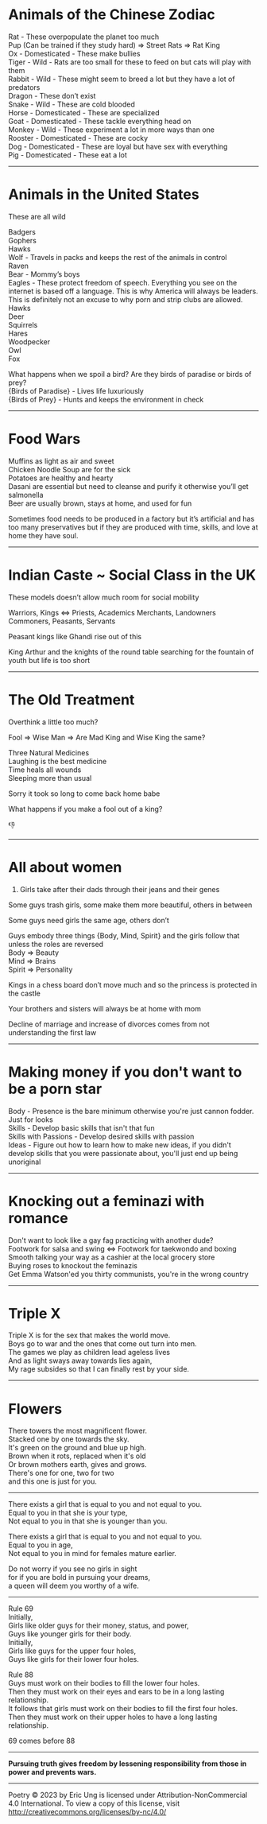 # Animals of the Chinese Zodiac

Rat - These overpopulate the planet too much\
	Pup (Can be trained if they study hard) => Street Rats  => Rat King\
Ox - Domesticated - These make bullies\
Tiger - Wild - Rats are too small for these to feed on but cats will play with them\
Rabbit - Wild - These might seem to breed a lot but they have a lot of predators\
Dragon - These don’t exist\
Snake - Wild - These are cold blooded\
Horse - Domesticated - These are specialized\
Goat - Domesticated - These tackle everything head on\
Monkey - Wild - These experiment a lot in more ways than one\
Rooster - Domesticated - These are cocky\
Dog - Domesticated - These are loyal but have sex with everything\
Pig - Domesticated - These eat a lot

-----

# Animals in the United States

These are all wild

Badgers\
Gophers\
Hawks\
Wolf - Travels in packs and keeps the rest of the animals in control\
Raven\
Bear - Mommy’s boys\
Eagles - These protect freedom of speech. Everything you see on the internet is based off a language. This is why America will always be leaders. This is definitely not an excuse to why porn and strip clubs are allowed.\
Hawks\
Deer\
Squirrels\
Hares\
Woodpecker\
Owl\
Fox

What happens when we spoil a bird? Are they birds of paradise or birds of prey?\
{Birds of Paradise} - Lives life luxuriously\
{Birds of Prey} - Hunts and keeps the environment in check

-----

# Food Wars

Muffins as light as air and sweet\
Chicken Noodle Soup are for the sick\
Potatoes are healthy and hearty\
Dasani are essential but need to cleanse and purify it otherwise you’ll get salmonella\
Beer are usually brown, stays at home, and used for fun

Sometimes food needs to be produced in a factory but it’s artificial and has too many preservatives but if they are produced with time, skills, and love at home they have soul.

-----

# Indian Caste ~ Social Class in the UK

These models doesn’t allow much room for social mobility

Warriors, Kings ⇔ Priests, Academics
Merchants, Landowners
Commoners, Peasants, Servants

Peasant kings like Ghandi rise out of this

King Arthur and the knights of the round table searching for the fountain of youth but life is too short

-----

# The Old Treatment

Overthink a little too much?

Fool => Wise Man => Are Mad King and Wise King the same?

Three Natural Medicines\
Laughing is the best medicine\
Time heals all wounds\
Sleeping more than usual

Sorry it took so long to come back home babe

What happens if you make a fool out of a king?

:thumbsdown:

-----

# All about women

1. Girls take after their dads through their jeans and their genes

Some guys trash girls, some make them more beautiful, others in between

Some guys need girls the same age, others don’t

Guys embody three things {Body, Mind, Spirit} and the girls follow that unless the roles are reversed\
Body => Beauty\
Mind => Brains\
Spirit => Personality

Kings in a chess board don’t move much and so the princess is protected in the castle

Your brothers and sisters will always be at home with mom

Decline of marriage and increase of divorces comes from not understanding the first law

-----

# Making money if you don't want to be a porn star

Body - Presence is the bare minimum otherwise you're just cannon fodder. Just for looks\
Skills - Develop basic skills that isn't that fun\
Skills with Passions - Develop desired skills with passion\
Ideas - Figure out how to learn how to make new ideas, if you didn't develop skills that you were passionate about, you'll just end up being unoriginal 

-----

# Knocking out a feminazi with romance

Don't want to look like a gay fag practicing with another dude?\
Footwork for salsa and swing <=> Footwork for taekwondo and boxing\
Smooth talking your way as a cashier at the local grocery store\
Buying roses to knockout the feminazis\
Get Emma Watson'ed you thirty communists, you're in the wrong country

-----

# Triple X

Triple X is for the sex that makes the world move.\
Boys go to war and the ones that come out turn into men.\
The games we play as children lead ageless lives\
And as light sways away towards lies again,\
My rage subsides so that I can finally rest by your side.

-----

# Flowers

There towers the most magnificent flower.\
Stacked one by one towards the sky.\
It's green on the ground and blue up high.\
Brown when it rots, replaced when it's old\
Or brown mothers earth, gives and grows.\
There's one for one, two for two\
and this one is just for you.

-----

There exists a girl that is equal to you and not equal to you.\
Equal to you in that she is your type,\
Not equal to you in that she is younger than you.

There exists a girl that is equal to you and not equal to you.\
Equal to you in age,\
Not equal to you in mind for females mature earlier.

Do not worry if you see no girls in sight\
for if you are bold in pursuing your dreams,\
a queen will deem you worthy of a wife.

-----

Rule 69\
Initially,\
Girls like older guys for their money, status, and power,\
Guys like younger girls for their body.\
Initially,\
Girls like guys for the upper four holes,\
Guys like girls for their lower four holes.


Rule 88\
Guys must work on their bodies to fill the lower four holes.\
Then they must work on their eyes and ears to be in a long lasting relationship.\
It follows that girls must work on their bodies to fill the first four holes.\
Then they must work on their upper holes to have a long lasting relationship.

69 comes before 88

-----

**Pursuing truth gives freedom by lessening responsibility from those in power and prevents wars.**

-----

Poetry © 2023 by Eric Ung is licensed under Attribution-NonCommercial 4.0 International. To view a copy of this license, visit http://creativecommons.org/licenses/by-nc/4.0/

